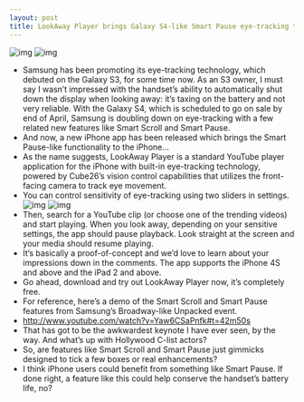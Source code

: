 ```yaml
---
layout: post
title: LookAway Player brings Galaxy S4-like Smart Pause eye-tracking to iPhone
---
```

![img](http://media.idownloadblog.com/wp-content/uploads/2013/04/LookAway-Player-1.0-for-iOS-iPhone-screenshot-001.jpg)
![img](http://media.idownloadblog.com/wp-content/uploads/2013/04/LookAway-Player-1.0-for-iOS-iPhone-screenshot-002.jpg)
* Samsung has been promoting its eye-tracking technology, which debuted on the Galaxy S3, for some time now. As an S3 owner, I must say I wasn’t impressed with the handset’s ability to automatically shut down the display when looking away: it’s taxing on the battery and not very reliable. With the Galaxy S4, which is scheduled to go on sale by end of April, Samsung is doubling down on eye-tracking with a few related new features like Smart Scroll and Smart Pause.
* And now, a new iPhone app has been released which brings the Smart Pause-like functionality to the iPhone…
* As the name suggests, LookAway Player is a standard YouTube player application for the iPhone with built-in eye-tracking technology, powered by Cube26’s vision control capabilities that utilizes the front-facing camera to track eye movement.
* You can control sensitivity of eye-tracking using two sliders in settings.
![img](http://media.idownloadblog.com/wp-content/uploads/2013/04/LookAway-Player-1.0-for-iOS-iPhone-screenshot-003.jpg)
![img](http://media.idownloadblog.com/wp-content/uploads/2013/04/LookAway-Player-1.0-for-iOS-iPhone-screenshot-004.jpg)
* Then, search for a YouTube clip (or choose one of the trending videos) and start playing. When you look away, depending on your sensitive settings, the app should pause playback. Look straight at the screen and your media should resume playing.
* It’s basically a proof-of-concept and we’d love to learn about your impressions down in the comments. The app supports the iPhone 4S and above and the iPad 2 and above.
* Go ahead, download and try out LookAway Player now, it’s completely free.
* For reference, here’s a demo of the Smart Scroll and Smart Pause features from Samsung’s Broadway-like Unpacked event.
* http://www.youtube.com/watch?v=Yaw6CSaPnfk#t=42m50s
* That has got to be the awkwardest keynote I have ever seen, by the way. And what’s up with Hollywood C-list actors?
* So, are features like Smart Scroll and Smart Pause just gimmicks designed to tick a few boxes or real enhancements?
* I think iPhone users could benefit from something like Smart Pause. If done right, a feature like this could help conserve the handset’s battery life, no?

